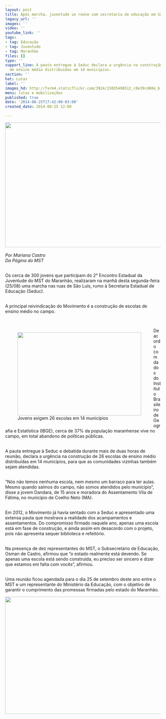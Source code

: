```yaml
---
layout: post
title: Após marcha, juventude se reúne com secretaria de educação em São Luís
legacy_url: ''
images: ''
video: ''
youtube_link: ''
tags:
- tag: Educação
- tag: Juventude
- tag: Maranhão
files: []
type: ''
support_line: A pauta entregue à Seduc declara a urgência na construção de 26 escolas
  de ensino médio distribuídas em 14 municípios.
section: ''
hat: Lutas
label: ''
images_hd: http://farm4.staticflickr.com/3924/15035490512_c0e39cd60e_b.jpg
menu: lutas e mobilizações
published: true
date: '2014-08-25T17:42:00-03:00'
created_date: 2014-08-25 12:00

---
```

<p><em><img alt="" height="402" src="http://farm4.staticflickr.com/3855/14849302037_765ed5cdce_b.jpg" width="600" /><br />
<br />
Por Mariana Castro<br />
Da P&aacute;gina do MST</em></p>

<p><br />
Os cerca de 300 jovens que participam do 2&deg; Encontro Estadual da Juventude do MST do Maranh&atilde;o, realizaram na manh&atilde; desta segunda-feira (25/08) uma marcha nas ruas de S&atilde;o Lu&iacute;s, rumo &agrave; Secretaria Estadual de Educa&ccedil;&atilde;o (Seduc).</p>

<p><br />
A principal reivindica&ccedil;&atilde;o do Movimento &eacute; a constru&ccedil;&atilde;o de escolas de ensino m&eacute;dio no campo.</p>

<p>&nbsp;</p>

<figure class="image" style="float:left"><img alt="" height="268" src="http://farm4.staticflickr.com/3896/14849199920_043f4e6be4_b.jpg" width="400" />
<figcaption>Jovens exigem 26 escolas em 14 munic&iacute;pios</figcaption>
</figure>

<p>De acordo com dados do Instituto Brasileiro de Geografia e Estat&iacute;stica (IBGE), cerca de 37% da popula&ccedil;&atilde;o maranhense vive no campo, em total abandono de pol&iacute;ticas p&uacute;blicas.</p>

<p><br />
A pauta entregue &agrave; Seduc e debatida durante mais de duas horas de reuni&atilde;o, declara a urg&ecirc;ncia na constru&ccedil;&atilde;o de 26 escolas de ensino m&eacute;dio distribu&iacute;das em 14 munic&iacute;pios, para que as comunidades vizinhas tamb&eacute;m sejam atendidas.&nbsp;</p>

<p><br />
&ldquo;N&oacute;s n&atilde;o temos nenhuma escola, nem mesmo um barraco para ter aulas. Mesmo quando sa&iacute;mos do campo, n&atilde;o somos atendidos pelo munic&iacute;pio&rdquo;, disse a jovem Dandara, de 15 anos e moradora do Assentamento Vila de F&aacute;tima, no munic&iacute;pio de Coelho Neto (MA).</p>

<p><br />
Em 2012, o Movimento j&aacute; havia sentado com a Seduc e apresentado uma extensa pauta que mostrava a realidade dos acampamentos e assentamentos. Do compromisso firmado naquele ano, apenas uma escola est&aacute; em fase de constru&ccedil;&atilde;o, e ainda assim em desacordo com o projeto, pois n&atilde;o apresenta sequer biblioteca e refeit&oacute;rio.&nbsp;</p>

<p><br />
Na presen&ccedil;a de dez representantes do MST, o Subsecret&aacute;rio de Educa&ccedil;&atilde;o, Osman de Castro, afirmou que &ldquo;o estado realmente est&aacute; devendo. Se apenas uma escola est&aacute; sendo constru&iacute;da, eu preciso ser sincero e dizer que estamos em falta com voc&ecirc;s&rdquo;, afirmou.</p>

<p><br />
Uma reuni&atilde;o ficou agendada para o dia 25 de setembro deste ano entre o MST e um representante do Minist&eacute;rio da Educa&ccedil;&atilde;o, com o objetivo de garantir o cumprimento das promessas firmadas pelo estado do Maranh&atilde;o.</p>

<p><img alt="" height="378" src="http://farm4.staticflickr.com/3924/15035490512_c0e39cd60e_b.jpg" width="600" /></p>
